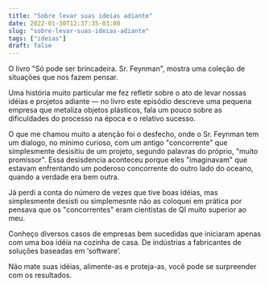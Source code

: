 ```yaml
---
title: "Sobre levar suas ideias adiante"
date: 2022-01-30T12:37:35-03:00
slug: "sobre-levar-suas-ideias-adiante"
tags: ["ideias"]
draft: false
---
```


O livro "Só pode ser brincadeira. Sr. Feynman", mostra uma coleção de situações que nos fazem pensar.

Uma história muito particular me fez refletir sobre o ato de levar nossas idéias e projetos adiante — no livro este episódio descreve uma pequena empresa que metaliza objetos plásticos, fala um pouco sobre as dificuldades do processo na época e o relativo sucesso.

O que me chamou muito a atenção foi o desfecho, onde o Sr. Feynman tem um dialogo, no minimo curioso, com um antigo "concorrente" que simplesmente desisitiu de um projeto, segundo palavras do próprio, "muito promissor".
Essa desisdencia aconteceu porque eles "imaginavam" que estavam enfrentando um poderoso concorrente do outro lado do oceano, quando a verdade era bem outra.

Já perdi a conta do número de vezes que tive boas idéias, mas simplesmente desisti ou simplemesnte não as coloquei em prática por pensava  que os "concorrentes" eram cientistas de QI muito superior ao meu.

Conheço diversos casos de empresas bem sucedidas que iniciaram apenas com uma boa idéia na cozinha de casa. De indústrias a fabricantes de soluções baseadas em ‘software’.

Não mate suas idéias, alimente-as e proteja-as, você pode se surpreender com os resultados.
